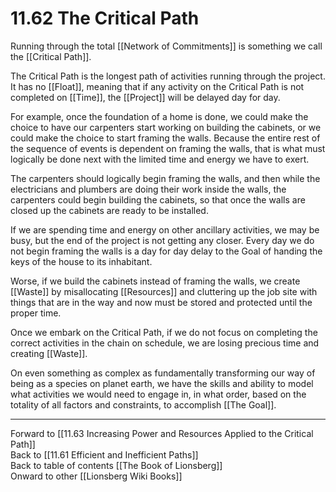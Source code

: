 # 11.62 The Critical Path

Running through the total [[Network of Commitments]] is something we call the [[Critical Path]]. 

The Critical Path is the longest path of activities running through the project. It has no [[Float]], meaning that if any activity on the Critical Path is not completed on [[Time]], the [[Project]] will be delayed day for day.

For example, once the foundation of a home is done, we could make the choice to have our carpenters start working on building the cabinets, or we could make the choice to start framing the walls. Because the entire rest of the sequence of events is dependent on framing the walls, that is what must logically be done next with the limited time and energy we have to exert.

The carpenters should logically begin framing the walls, and then while the electricians and plumbers are doing their work inside the walls, the carpenters could begin building the cabinets, so that once the walls are closed up the cabinets are ready to be installed. 

If we are spending time and energy on other ancillary activities, we may be busy, but the end of the project is not getting any closer. Every day we do not begin framing the walls is a day for day delay to the Goal of handing the keys of the house to its inhabitant.

Worse, if we build the cabinets instead of framing the walls, we create [[Waste]] by misallocating [[Resources]] and cluttering up the job site with things that are in the way and now must be stored and protected until the proper time.

Once we embark on the Critical Path, if we do not focus on completing the correct activities in the chain on schedule, we are losing precious time and creating [[Waste]].

On even something as complex as fundamentally transforming our way of being as a species on planet earth, we have the skills and ability to model what activities we would need to engage in, in what order, based on the totality of all factors and constraints, to accomplish [[The Goal]].

___

Forward to [[11.63 Increasing Power and Resources Applied to the Critical Path]]  
Back to [[11.61 Efficient and Inefficient Paths]]  
Back to table of contents [[The Book of Lionsberg]]  
Onward to other [[Lionsberg Wiki Books]]  
